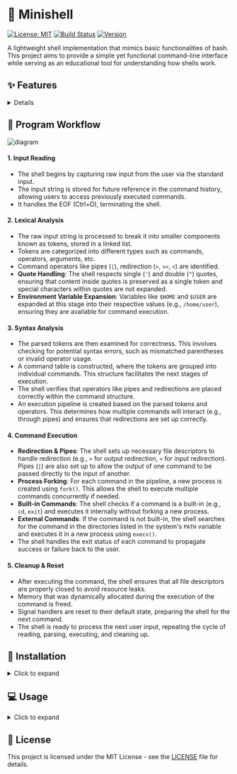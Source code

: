 # 🐚 Minishell

[![License: MIT](https://img.shields.io/badge/License-MIT-yellow.svg)](https://opensource.org/licenses/MIT)
[![Build Status](https://img.shields.io/badge/build-passing-brightgreen)]()
[![Version](https://img.shields.io/badge/version-1.0.0-blue)]()

A lightweight shell implementation that mimics basic functionalities of bash. This project aims to provide a simple yet functional command-line interface while serving as an educational tool for understanding how shells work.

## ✨ Features
<details>

- **Command Execution**: Run both built-in commands and external programs
- **Input/Output Redirection**: Support for `>`, `>>`, `<` operators
- **Pipes**: Connect multiple commands using `|`
- **Environment Variables**: Handle environment variables including `$?`
- **Signal Handling**: Proper handling of Ctrl+C, Ctrl+D, and Ctrl+\
- **Command History**: Navigate through previous commands
- **Quote Handling**: Support for both single and double quotes
- **Built-in Commands**:
  - `echo`: Display messages with option `-n`
  - `cd`: Change directory with relative or absolute paths
  - `pwd`: Print working directory
  - `export`: Set environment variables
  - `unset`: Remove environment variables
  - `env`: Display environment variables
  - `exit`: Exit the shell with status code

</details>

## 🔄 Program Workflow
![diagram](https://github.com/user-attachments/assets/3b9ce12a-5254-439f-9b15-0cc385049e07)

#### 1. **Input Reading**
   - The shell begins by capturing raw input from the user via the standard input.
   - The input string is stored for future reference in the command history, allowing users to access previously executed commands.
   - It handles the EOF (Ctrl+D), terminating the shell.

#### 2. **Lexical Analysis**
   - The raw input string is processed to break it into smaller components known as tokens, stored in a linked list. 
   - Tokens are categorized into different types such as commands, operators, arguments, etc.
   - Command operators like pipes (`|`), redirection (`>`, `>>`, `<`) are identified.
   - **Quote Handling**: The shell respects single (`'`) and double (`"`) quotes, ensuring that content inside quotes is preserved as a single token and special characters within quotes are not expanded.
   - **Environment Variable Expansion**: Variables like `$HOME` and `$USER` are expanded at this stage into their respective values (e.g., `/home/user`), ensuring they are available for command execution.

#### 3. **Syntax Analysis**
   - The parsed tokens are then examined for correctness. This involves checking for potential syntax errors, such as mismatched parentheses or invalid operator usage.
   - A command table is constructed, where the tokens are grouped into individual commands. This structure facilitates the next stages of execution.
   - The shell verifies that operators like pipes and redirections are placed correctly within the command structure.
   - An execution pipeline is created based on the parsed tokens and operators. This determines how multiple commands will interact (e.g., through pipes) and ensures that redirections are set up correctly.

#### 4. **Command Execution**
   - **Redirection & Pipes**: The shell sets up necessary file descriptors to handle redirection (e.g., `>` for output redirection, `<` for input redirection). Pipes (`|`) are also set up to allow the output of one command to be passed directly to the input of another.
   - **Process Forking**: For each command in the pipeline, a new process is created using `fork()`. This allows the shell to execute multiple commands concurrently if needed.
   - **Built-in Commands**: The shell checks if a command is a built-in (e.g., `cd`, `exit`) and executes it internally without forking a new process.
   - **External Commands**: If the command is not built-in, the shell searches for the command in the directories listed in the system's `PATH` variable and executes it in a new process using `execv()`.
   - The shell handles the exit status of each command to propagate success or failure back to the user.

#### 5. **Cleanup & Reset**
   - After executing the command, the shell ensures that all file descriptors are properly closed to avoid resource leaks.
   - Memory that was dynamically allocated during the execution of the command is freed.
   - Signal handlers are reset to their default state, preparing the shell for the next command.
   - The shell is ready to process the next user input, repeating the cycle of reading, parsing, executing, and cleaning up.

## 🚀 Installation
<details>
<summary>Click to expand</summary>

### Prerequisites
- GCC compiler
- Make
- readline library

### Steps

1. Clone the repository:
```bash
git clone https://github.com/Bengschor/minishell.git
cd minishell
```
2. Compile the project:
```bash
make
```

</details>

## 💻 Usage
<details>
<summary>Click to expand</summary>

1. Launch the shell:
```bash
./minishell
```

2. Example commands:
```bash
# Basic command execution
$ ls -l

# Input/Output redirection
$ echo "Hello" > output.txt
$ cat < input.txt

# Piping commands
$ ls -l | grep ".txt"

# Environment variables
$ echo $HOME
$ export MY_VAR=value

# Built-in commands
$ pwd
$ cd documents
$ echo -n "Hello World"
```

3. Exit the shell:
```bash
exit
```
or press Ctrl+D

</details>

## 📄 License

This project is licensed under the MIT License - see the [LICENSE](LICENSE) file for details.
